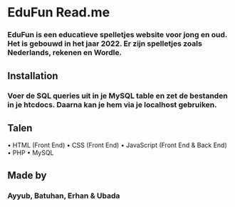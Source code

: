 # EduFun Read.me 

### EduFun is een educatieve spelletjes website voor jong en oud. Het is gebouwd in het jaar 2022. Er zijn spelletjes zoals Nederlands, rekenen en Wordle.

## Installation

### Voer de SQL queries uit in je MySQL table en zet de bestanden in je htcdocs. Daarna kan je hem via je localhost gebruiken.

## Talen

• HTML (Front End)
• CSS (Front End)
• JavaScript (Front End & Back End)
• PHP
• MySQL

## Made by

### Ayyub, Batuhan, Erhan & Ubada
